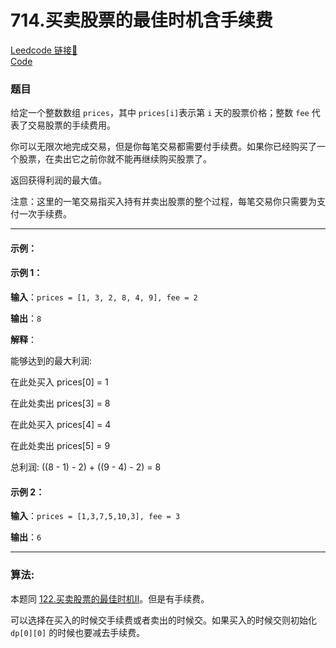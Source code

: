 # 714.买卖股票的最佳时机含手续费

[Leedcode 链接🔗](https://leetcode.cn/problems/best-time-to-buy-and-sell-stock-with-transaction-fee/description/)  
[Code](https://github.com/alstondu/lc/blob/main/714/714.cpp)

### 题目

给定一个整数数组 ```prices```，其中 ```prices[i]```表示第 ```i``` 天的股票价格；整数 ```fee``` 代表了交易股票的手续费用。

你可以无限次地完成交易，但是你每笔交易都需要付手续费。如果你已经购买了一个股票，在卖出它之前你就不能再继续购买股票了。

返回获得利润的最大值。

注意：这里的一笔交易指买入持有并卖出股票的整个过程，每笔交易你只需要为支付一次手续费。

---

#### 示例：

#### 示例 1：

**输入**：```prices = [1, 3, 2, 8, 4, 9], fee = 2```

**输出**：```8```

**解释**：

能够达到的最大利润:  

在此处买入 prices[0] = 1

在此处卖出 prices[3] = 8

在此处买入 prices[4] = 4

在此处卖出 prices[5] = 9

总利润: ((8 - 1) - 2) + ((9 - 4) - 2) = 8

#### 示例 2：

**输入**：```prices = [1,3,7,5,10,3], fee = 3```

**输出**：```6```

---

### 算法:

本题同 [122.买卖股票的最佳时机II](https://github.com/alstondu/lc/blob/main/122/README.md)。但是有手续费。

可以选择在买入的时候交手续费或者卖出的时候交。如果买入的时候交则初始化 ```dp[0][0]``` 的时候也要减去手续费。